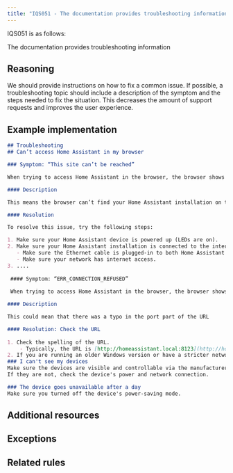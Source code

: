 ```yaml
---
title: "IQS051 - The documentation provides troubleshooting information"
---
```


IQS051 is as follows:

The documentation provides troubleshooting information

## Reasoning

We should provide instructions on how to fix a common issue.
If possible, a troubleshooting topic should include a description of the symptom and the steps needed to fix the situation.
This decreases the amount of support requests and improves the user experience.

## Example implementation

```markdown
## Troubleshooting
## Can’t access Home Assistant in my browser

### Symptom: “This site can’t be reached”

When trying to access Home Assistant in the browser, the browser shows the message “This site can’t be reached”.

#### Description

This means the browser can’t find your Home Assistant installation on the network.

#### Resolution

To resolve this issue, try the following steps:

1. Make sure your Home Assistant device is powered up (LEDs are on).
2. Make sure your Home Assistant installation is connected to the internet:
   - Make sure the Ethernet cable is plugged-in to both Home Assistant and to your router or switch.
   - Make sure your network has internet access.
3. ....
 
 #### Symptom: “ERR_CONNECTION_REFUSED”
 
 When trying to access Home Assistant in the browser, the browser shows the message “This site can’t be reached”.

#### Description

This could mean that there was a typo in the port part of the URL

#### Resolution: Check the URL
 
1. Check the spelling of the URL.
    - Typically, the URL is [http://homeassistant.local:8123](http://homeassistant.local:8123).
2. If you are running an older Windows version or have a stricter network configuration, try [http://homeassistant:8123](http://homeassistant:8123) instead.
### I can't see my devices
Make sure the devices are visible and controllable via the manufacturer's app.
If they are not, check the device's power and network connection.

### The device goes unavailable after a day
Make sure you turned off the device's power-saving mode.
```

## Additional resources


## Exceptions


## Related rules

